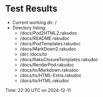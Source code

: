 # Test Results
- Current working dir: /
- Directory listing:
  - /docs/Pod2HTML2.rakudoc  
  - /docs/README.rakudoc  
  - /docs/PodTemplates.rakudoc  
  - /docs/MarkDown2.rakudoc  
  - (dir) /docs/to  
  - /docs/RakuClosureTemplates.rakudoc  
  - /docs/RenderPod.rakudoc  
  - /docs/to/Markdown.rakudoc  
  - /docs/to/HTML-Extra.rakudoc  
  - /docs/to/HTML.rakudoc

Time: 22:30 UTC on 2024-12-11
